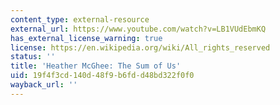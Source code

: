 ```yaml
---
content_type: external-resource
external_url: https://www.youtube.com/watch?v=LB1VUdEbmKQ
has_external_license_warning: true
license: https://en.wikipedia.org/wiki/All_rights_reserved
status: ''
title: 'Heather McGhee: The Sum of Us'
uid: 19f4f3cd-140d-48f9-b6fd-d48bd322f0f0
wayback_url: ''
---
```

